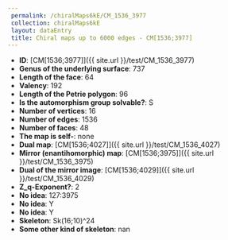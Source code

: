 ```yaml
--- 
 permalink: /chiralMaps6kE/CM_1536_3977 
 collection: chiralMaps6kE
 layout: dataEntry
 title: Chiral maps up to 6000 edges - CM[1536;3977]
---
```


- **ID**: [CM[1536;3977]]({{ site.url }}/test/CM_1536_3977)
- **Genus of the underlying surface**: 737
- **Length of the face**: 64
- **Valency**: 192
- **Length of the Petrie polygon**: 96
- **Is the automorphism group solvable?**: S
- **Number of vertices**: 16
- **Number of edges**: 1536
- **Number of faces**: 48
- **The map is self-**: none
- **Dual map**: [CM[1536;4027]]({{ site.url }}/test/CM_1536_4027)
- **Mirror (enantihomorphic) map**: [CM[1536;3975]]({{ site.url }}/test/CM_1536_3975)
- **Dual of the mirror image**: [CM[1536;4029]]({{ site.url }}/test/CM_1536_4029)
- **Z_q-Exponent?**: 2
- **No idea**:  127:3975
- **No idea**: Y
- **No idea**: Y
- **Skeleton**: Sk(16;10)^24
- **Some other kind of skeleton**: nan
